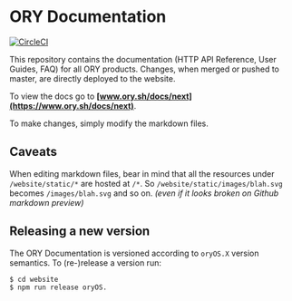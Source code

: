 # ORY Documentation

[![CircleCI](https://circleci.com/gh/ory/docs/tree/master.svg?style=shield)](https://circleci.com/gh/ory/docs/tree/master)

This repository contains the documentation (HTTP API Reference, User Guides, FAQ) for all ORY products. Changes, when merged or pushed to master, are directly deployed to the website.

To view the docs go to **[www.ory.sh/docs/next](https://www.ory.sh/docs/next)**.

To make changes, simply modify the markdown files.

## Caveats

When editing markdown files, bear in mind that all the resources under `/website/static/*` are hosted at `/*`. So `/website/static/images/blah.svg` becomes `/images/blah.svg` and so on. _(even if it looks broken on Github markdown preview)_

## Releasing a new version

The ORY Documentation is versioned according to `oryOS.X` version semantics. To (re-)release a version run:
 
```
$ cd website
$ npm run release oryOS.
```
